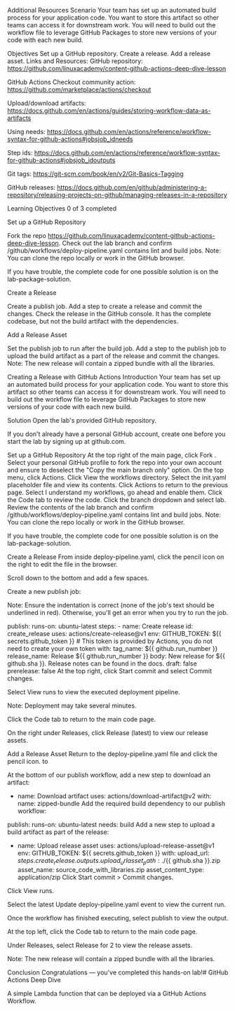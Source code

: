 Additional Resources
Scenario
Your team has set up an automated build process for your application code. You want to store this artifact so other teams can access it for downstream work. You will need to build out the workflow file to leverage GitHub Packages to store new versions of your code with each new build.

Objectives
Set up a GitHub repository.
Create a release.
Add a release asset.
Links and Resources:
GitHub repository: https://github.com/linuxacademy/content-github-actions-deep-dive-lesson

GitHub Actions Checkout community action: https://github.com/marketplace/actions/checkout

Upload/download artifacts: https://docs.github.com/en/actions/guides/storing-workflow-data-as-artifacts

Using needs: https://docs.github.com/en/actions/reference/workflow-syntax-for-github-actions#jobsjob_idneeds

Step ids: https://docs.github.com/en/actions/reference/workflow-syntax-for-github-actions#jobsjob_idoutputs

Git tags: https://git-scm.com/book/en/v2/Git-Basics-Tagging

GitHub releases: https://docs.github.com/en/github/administering-a-repository/releasing-projects-on-github/managing-releases-in-a-repository

Learning Objectives
0 of 3 completed


Set up a GitHub Repository

Fork the repo https://github.com/linuxacademy/content-github-actions-deep-dive-lesson.
Check out the lab branch and confirm /github/workflows/deploy-pipeline.yaml contains lint and build jobs.
Note: You can clone the repo locally or work in the GitHub browser.

If you have trouble, the complete code for one possible solution is on the lab-package-solution.


Create a Release

Create a publish job.
Add a step to create a release and commit the changes.
Check the release in the GitHub console. It has the complete codebase, but not the build artifact with the dependencies.

Add a Release Asset

Set the publish job to run after the build job.
Add a step to the publish job to upload the build artifact as a part of the release and commit the changes.
Note: The new release will contain a zipped bundle with all the libraries.



















Creating a Release with GitHub Actions
Introduction
Your team has set up an automated build process for your application code. You want to store this artifact so other teams can access it for downstream work. You will need to build out the workflow file to leverage GitHub Packages to store new versions of your code with each new build.

Solution
Open the lab's provided GitHub repository.

If you don't already have a personal GitHub account, create one before you start the lab by signing up at github.com.

Set up a GitHub Repository
At the top right of the main page, click Fork .
Select your personal GitHub profile to fork the repo into your own account and ensure to deselect the "Copy the main branch only" option.
On the top menu, click Actions.
Click View the workflows directory.
Select the init.yaml placeholder file and view its contents.
Click Actions to return to the previous page.
Select I understand my workflows, go ahead and enable them.
Click the Code tab to review the code.
Click the branch dropdown and select lab.
Review the contents of the lab branch and confirm /github/workflows/deploy-pipeline.yaml contains lint and build jobs.
Note: You can clone the repo locally or work in the GitHub browser.

If you have trouble, the complete code for one possible solution is on the lab-package-solution.

Create a Release
From inside deploy-pipeline.yaml, click the pencil icon on the right to edit the file in the browser.

Scroll down to the bottom and add a few spaces.

Create a new publish job:

Note: Ensure the indentation is correct (none of the job's text should be underlined in red). Otherwise, you'll get an error when you try to run the job.

publish:
  runs-on: ubuntu-latest
  steps:
    - name: Create release
      id: create_release
      uses: actions/create-release@v1
      env:
        GITHUB_TOKEN: ${{ secrets.github_token }} # This token is provided by Actions, you do not need to create your own token
      with:
        tag_name: ${{ github.run_number }}
        release_name: Release ${{ github.run_number }}
        body: New release for ${{ github.sha }}. Release notes can be found in the docs.
        draft: false
        prerelease: false
At the top right, click Start commit and select Commit changes.

Select View runs to view the executed deployment pipeline.

Note: Deployment may take several minutes.

Click the Code tab to return to the main code page.

On the right under Releases, click Release (latest) to view our release assets.

Add a Release Asset
Return to the deploy-pipeline.yaml file and click the pencil icon. to

At the bottom of our publish workflow, add a new step to download an artifact:

- name: Download artifact
    uses: actions/download-artifact@v2
    with:
      name: zipped-bundle
Add the required build dependency to our publish workflow:

publish:
  runs-on: ubuntu-latest
  needs: build
Add a new step to upload a build artifact as part of the release:

- name: Upload release asset
  uses: actions/upload-release-asset@v1
  env:
    GITHUB_TOKEN: ${{ secrets.github_token }}
  with:
    upload_url: ${{ steps.create_release.outputs.upload_url }}
    asset_path: ./${{ github.sha }}.zip
    asset_name: source_code_with_libraries.zip
    asset_content_type: application/zip
Click Start commit > Commit changes.

Click View runs.

Select the latest Update deploy-pipeline.yaml event to view the current run.

Once the workflow has finished executing, select publish to view the output.

At the top left, click the Code tab to return to the main code page.

Under Releases, select Release for 2 to view the release assets.

Note: The new release will contain a zipped bundle with all the libraries.

Conclusion
Congratulations — you've completed this hands-on lab!# GitHub Actions Deep Dive

A simple Lambda function that can be deployed via a GitHub Actions Workflow. 
